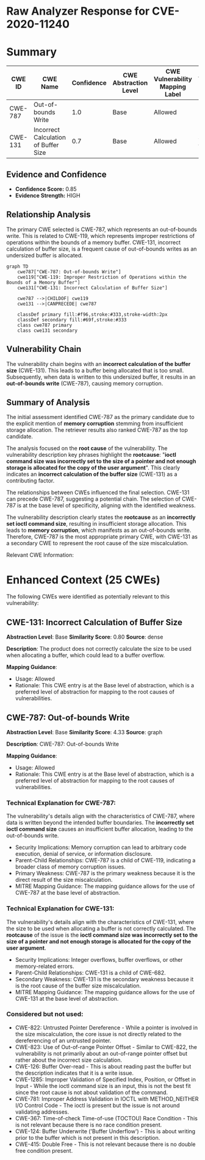 # Raw Analyzer Response for CVE-2020-11240

# Summary
| CWE ID | CWE Name | Confidence | CWE Abstraction Level | CWE Vulnerability Mapping Label | CWE-Vulnerability Mapping Notes |
|---|---|---|---|---|---|
| CWE-787 | Out-of-bounds Write | 1.0 | Base | Allowed | Primary CWE |
| CWE-131 | Incorrect Calculation of Buffer Size | 0.7 | Base | Allowed | Secondary Candidate |

## Evidence and Confidence

*   **Confidence Score:** 0.85
*   **Evidence Strength:** HIGH

## Relationship Analysis
The primary CWE selected is CWE-787, which represents an out-of-bounds write. This is related to CWE-119, which represents improper restrictions of operations within the bounds of a memory buffer. CWE-131, incorrect calculation of buffer size, is a frequent cause of out-of-bounds writes as an undersized buffer is allocated.

```mermaid
graph TD
    cwe787["CWE-787: Out-of-bounds Write"]
    cwe119["CWE-119: Improper Restriction of Operations within the Bounds of a Memory Buffer"]
    cwe131["CWE-131: Incorrect Calculation of Buffer Size"]
    
    cwe787 -->|CHILDOF| cwe119
    cwe131 -->|CANPRECEDE| cwe787
    
    classDef primary fill:#f96,stroke:#333,stroke-width:2px
    classDef secondary fill:#69f,stroke:#333
    class cwe787 primary
    class cwe131 secondary
```

## Vulnerability Chain
The vulnerability chain begins with an **incorrect calculation of the buffer size** (CWE-131). This leads to a buffer being allocated that is too small. Subsequently, when data is written to this undersized buffer, it results in an **out-of-bounds write** (CWE-787), causing memory corruption.

## Summary of Analysis
The initial assessment identified CWE-787 as the primary candidate due to the explicit mention of **memory corruption** stemming from insufficient storage allocation. The retriever results also ranked CWE-787 as the top candidate.

The analysis focused on the **root cause** of the vulnerability. The vulnerability description key phrases highlight the **rootcause**: "**ioctl command size was incorrectly set to the size of a pointer and not enough storage is allocated for the copy of the user argument**". This clearly indicates an **incorrect calculation of the buffer size** (CWE-131) as a contributing factor.

The relationships between CWEs influenced the final selection. CWE-131 can precede CWE-787, suggesting a potential chain. The selection of CWE-787 is at the base level of specificity, aligning with the identified weakness.

The vulnerability description clearly states the **rootcause** as an **incorrectly set ioctl command size**, resulting in insufficient storage allocation. This leads to **memory corruption**, which manifests as an out-of-bounds write. Therefore, CWE-787 is the most appropriate primary CWE, with CWE-131 as a secondary CWE to represent the root cause of the size miscalculation.

Relevant CWE Information:

# Enhanced Context (25 CWEs)
The following CWEs were identified as potentially relevant to this vulnerability:

## CWE-131: Incorrect Calculation of Buffer Size
**Abstraction Level**: Base
**Similarity Score**: 0.80
**Source**: dense

**Description**:
The product does not correctly calculate the size to be used when allocating a buffer, which could lead to a buffer overflow.

**Mapping Guidance**:
- Usage: Allowed
- Rationale: This CWE entry is at the Base level of abstraction, which is a preferred level of abstraction for mapping to the root causes of vulnerabilities.

## CWE-787: Out-of-bounds Write
**Abstraction Level**: Base
**Similarity Score**: 4.33
**Source**: graph

**Description**:
CWE-787: Out-of-bounds Write

**Mapping Guidance**:
- Usage: Allowed
- Rationale: This CWE entry is at the Base level of abstraction, which is a preferred level of abstraction for mapping to the root causes of vulnerabilities.

### Technical Explanation for CWE-787:
The vulnerability's details align with the characteristics of CWE-787, where data is written beyond the intended buffer boundaries. The **incorrectly set ioctl command size** causes an insufficient buffer allocation, leading to the out-of-bounds write.
- Security Implications: Memory corruption can lead to arbitrary code execution, denial of service, or information disclosure.
- Parent-Child Relationships: CWE-787 is a child of CWE-119, indicating a broader class of memory corruption issues.
- Primary Weakness: CWE-787 is the primary weakness because it is the direct result of the size miscalculation.
- MITRE Mapping Guidance: The mapping guidance allows for the use of CWE-787 at the base level of abstraction.

### Technical Explanation for CWE-131:
The vulnerability's details align with the characteristics of CWE-131, where the size to be used when allocating a buffer is not correctly calculated. The **rootcause** of the issue is the **ioctl command size was incorrectly set to the size of a pointer and not enough storage is allocated for the copy of the user argument**.
- Security Implications: Integer overflows, buffer overflows, or other memory-related errors.
- Parent-Child Relationships: CWE-131 is a child of CWE-682.
- Secondary Weakness: CWE-131 is the secondary weakness because it is the root cause of the buffer size miscalculation.
- MITRE Mapping Guidance: The mapping guidance allows for the use of CWE-131 at the base level of abstraction.

### Considered but not used:
- CWE-822: Untrusted Pointer Dereference - While a pointer is involved in the size miscalculation, the core issue is not directly related to the dereferencing of an untrusted pointer.
- CWE-823: Use of Out-of-range Pointer Offset - Similar to CWE-822, the vulnerability is not primarily about an out-of-range pointer offset but rather about the incorrect size calculation.
- CWE-126: Buffer Over-read - This is about reading past the buffer but the description indicates that it is a write issue.
- CWE-1285: Improper Validation of Specified Index, Position, or Offset in Input - While the ioctl command size is an input, this is not the best fit since the root cause is not about validation of the command.
- CWE-781: Improper Address Validation in IOCTL with METHOD_NEITHER I/O Control Code - The ioctl is present but the issue is not around validating addresses.
- CWE-367: Time-of-check Time-of-use (TOCTOU) Race Condition - This is not relevant because there is no race condition present.
- CWE-124: Buffer Underwrite ('Buffer Underflow') - This is about writing prior to the buffer which is not present in this description.
- CWE-415: Double Free - This is not relevant because there is no double free condition present.